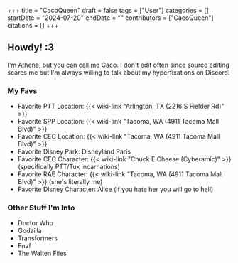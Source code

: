 +++
title = "CacoQueen"
draft = false
tags = ["User"]
categories = []
startDate = "2024-07-20"
endDate = ""
contributors = ["CacoQueen"]
citations = []
+++

## Howdy! :3

I'm Athena, but you can call me Caco. I don't edit often since source editing scares me but I'm always willing to talk about my hyperfixations on Discord!

### My Favs

- Favorite PTT Location: {{< wiki-link "Arlington, TX (2216 S Fielder Rd)" >}}
- Favorite SPP Location: {{< wiki-link "Tacoma, WA (4911 Tacoma Mall Blvd)" >}}
- Favorite CEC Location: {{< wiki-link "Tacoma, WA (4911 Tacoma Mall Blvd)" >}}
- Favorite Disney Park: Disneyland Paris
- Favorite CEC Character: {{< wiki-link "Chuck E Cheese (Cyberamic)" >}} (specifically PTT/Tux incarnations)
- Favorite RAE Character: {{< wiki-link "Tacoma, WA (4911 Tacoma Mall Blvd)" >}} (she's literally me)
- Favorite Disney Character: Alice (if you hate her you will go to hell)

### Other Stuff I'm Into

- Doctor Who
- Godzilla
- Transformers
- Fnaf
- The Walten Files
